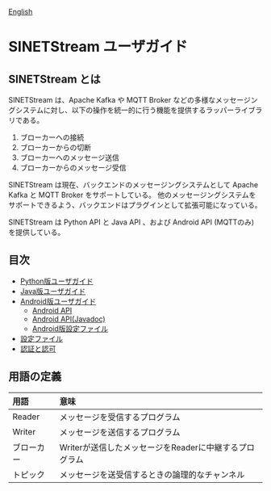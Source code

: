 <!--
Copyright (C) 2019 National Institute of Informatics

Licensed to the Apache Software Foundation (ASF) under one
or more contributor license agreements.  See the NOTICE file
distributed with this work for additional information
regarding copyright ownership.  The ASF licenses this file
to you under the Apache License, Version 2.0 (the
"License"); you may not use this file except in compliance
with the License.  You may obtain a copy of the License at

  http://www.apache.org/licenses/LICENSE-2.0

Unless required by applicable law or agreed to in writing,
software distributed under the License is distributed on an
"AS IS" BASIS, WITHOUT WARRANTIES OR CONDITIONS OF ANY
KIND, either express or implied.  See the License for the
specific language governing permissions and limitations
under the License.
-->

[English](index.en.md)

# SINETStream ユーザガイド

## SINETStream とは

SINETStream は、Apache Kafka や MQTT Broker などの多様なメッセージングシステムに対し、以下の操作を統一的に行う機能を提供するラッパーライブラリである。

1. ブローカーへの接続
1. ブローカーからの切断
1. ブローカーへのメッセージ送信
1. ブローカーからのメッセージ受信

SINETStream は現在、バックエンドのメッセージングシステムとして Apache Kafka と MQTT Broker をサポートしている。
他のメッセージングシステムをサポートできるよう、バックエンドはプラグインとして拡張可能になっている。

SINETStream は Python API と Java API 、および Android API (MQTTのみ) を提供している。

## 目次

* [Python版ユーザガイド](api-python.md)
* [Java版ユーザガイド](api-java.md)
* [Android版ユーザガイド](android.md)
    * [Android API](api-android.md)
    * [Android API(Javadoc)](http://javadoc.android.sinetstream.net/)
    * [Android版設定ファイル](config-android.md)
* [設定ファイル](config.md)
* [認証と認可](auth.md)

## 用語の定義

| 用語 | 意味 |
| :--- | :--- |
| Reader | メッセージを受信するプログラム |
| Writer | メッセージを送信するプログラム |
| ブローカー | Writerが送信したメッセージをReaderに中継するプログラム |
| トピック | メッセージを送受信するときの論理的なチャンネル |
